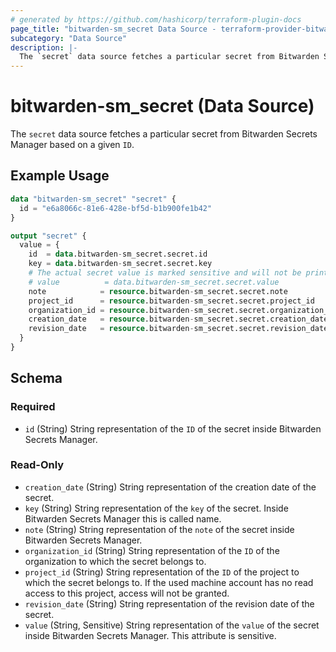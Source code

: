 ```yaml
---
# generated by https://github.com/hashicorp/terraform-plugin-docs
page_title: "bitwarden-sm_secret Data Source - terraform-provider-bitwarden-sm"
subcategory: "Data Source"
description: |-
  The `secret` data source fetches a particular secret from Bitwarden Secrets Manager based on a given `ID`.
---
```


# bitwarden-sm_secret (Data Source)

The `secret` data source fetches a particular secret from Bitwarden Secrets Manager based on a given `ID`.

## Example Usage

```terraform
data "bitwarden-sm_secret" "secret" {
  id = "e6a8066c-81e6-428e-bf5d-b1b900fe1b42"
}

output "secret" {
  value = {
    id  = data.bitwarden-sm_secret.secret.id
    key = data.bitwarden-sm_secret.secret.key
    # The actual secret value is marked sensitive and will not be printed to stdout
    # value          = data.bitwarden-sm_secret.secret.value
    note            = resource.bitwarden-sm_secret.secret.note
    project_id      = resource.bitwarden-sm_secret.secret.project_id
    organization_id = resource.bitwarden-sm_secret.secret.organization_id
    creation_date   = resource.bitwarden-sm_secret.secret.creation_date
    revision_date   = resource.bitwarden-sm_secret.secret.revision_date
  }
}
```

<!-- schema generated by tfplugindocs -->
## Schema

### Required

- `id` (String) String representation of the `ID` of the secret inside Bitwarden Secrets Manager.

### Read-Only

- `creation_date` (String) String representation of the creation date of the secret.
- `key` (String) String representation of the `key` of the secret. Inside Bitwarden Secrets Manager this is called name.
- `note` (String) String representation of the `note` of the secret inside Bitwarden Secrets Manager.
- `organization_id` (String) String representation of the `ID` of the organization to which the secret belongs to.
- `project_id` (String) String representation of the `ID` of the project to which the secret belongs to. If the used machine account has no read access to this project, access will not be granted.
- `revision_date` (String) String representation of the revision date of the secret.
- `value` (String, Sensitive) String representation of the `value` of the secret inside Bitwarden Secrets Manager. This attribute is sensitive.
